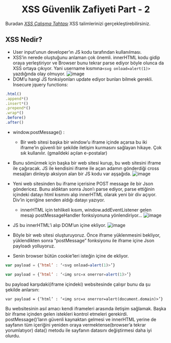 <h1 align="center">XSS Güvenlik Zafiyeti Part - 2</h1>

Buradan [*XSS Çalışma Tahtası*](https://public-firing-range.appspot.com/) XSS talimlerinizi gerçekleştirebilirsiniz.

## XSS Nedir?
- User input’unun developer’ın JS kodu tarafından kullanılması.
- XSS’in nerede oluştuğunu anlaman çok önemli. innerHTML kodu gidip oraya yerleştiriyor ve Browser bunu tekrar parse ediyor böyle olunca da XSS ortaya çıkıyor. Yani username kısmına```<svg onload=alert(1)>```  yazdığında olay olmuyor.
![image](https://github.com/grealyve/MDISec-Web-Security-and-Hacking-Notes/assets/41903311/9b94408e-dd81-4b71-a634-f3f565f96dbc)
- DOM’u hangi JS fonksiyonları update ediyor bunları bilmek gerekli. Insecure jquery functions:
```javascript
.html()
.append*()
.insert*()
.prepend*()
.wrap*()
.before()
.after()
```
- window.postMessage() :
    - Bir web sitesi başka bir window’u iframe içinde açarsa bu iki iframe’in güvenli bir şekilde iletişim kurmasını sağlayan hikaye. Çok sık kullanılır. (gmaildeki açılan e-postalar)
    
- Bunu sömürmek için başka bir web sitesi kurup, bu web sitesini iframe ile çağıracak. JS ile kendisini iframe ile açan adamın gönderdiği cross mesajları dinleyip aksiyon alan bir JS kodu var aşşağıda.
![image](https://github.com/grealyve/MDISec-Web-Security-and-Hacking-Notes/assets/41903311/fdb0ac0f-b5f2-4b6a-bbd0-ca3335e6c891)
- Yeni web sitesinden bu iframe içerisine POST message ile bir Json göndericez. Bunu aldıktan sonra Json’ı parse ediyor, parse ettiğinin içindeki datayı html kısmını alıp innerHTML olarak yeni bir div açıyor. Div’in içeriğine senden aldığı datayı yazıyor.
  - innerHTML için tehlikeli kısım, window.addEventListener gelen mesajı postMessageHandler fonksiyonuna yönlendiriyor…
![image](https://github.com/grealyve/MDISec-Web-Security-and-Hacking-Notes/assets/41903311/b41a75bf-e08d-4f74-86aa-eb777f06ed72)
- JS bu innerHTML’i alıp DOM’un içine ekliyor.
![image](https://github.com/grealyve/MDISec-Web-Security-and-Hacking-Notes/assets/41903311/093651a9-7e37-4290-8a5d-71706038dccc)
- Böyle bir web sitesi oluşturuyoruz.  Önce iframe yüklenmesini bekliyor, yüklendikten sonra “postMessage” fonksiyonu ile iframe içine Json payloadı yolluyoruz. 
- Senin browser bütün cookie’leri isteğin içine de ekliyor.
```javascript
var payload = {’html’ : ‘<svg onload=alert(1)>’}

var payload = {’html’ : ‘<img src=x onerror=alert(1)>’}
```
bu payload karşıdaki(iframe içindeki) websitesinde çalışır bunu da şu şekilde anlarsın:
```
var payload = {’html’ : ‘<img src=x onerror=alert(document.domain)>’}
```
Bu websitesinin asıl amacı kendi iframeleri arasında iletişim sağlamak. Başka bir iframe içinden gelen istekleri kontrol etmeleri gerekirdi. postMessage()’ların güvenli kaynaktan gelmesi ve innerHTML yerine de sayfanın tüm içeriğini yeniden oraya vermektense(browser’a tekrar yorumlatıyor) data() metodu ile sayfanın datasını değiştirmesi daha iyi olurdu.
